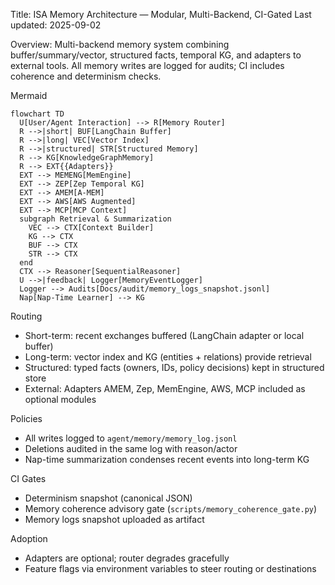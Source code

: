Title: ISA Memory Architecture — Modular, Multi-Backend, CI-Gated
Last updated: 2025-09-02

Overview: Multi-backend memory system combining buffer/summary/vector, structured facts, temporal KG, and adapters to external tools. All memory writes are logged for audits; CI includes coherence and determinism checks.

Mermaid
```mermaid
flowchart TD
  U[User/Agent Interaction] --> R[Memory Router]
  R -->|short| BUF[LangChain Buffer]
  R -->|long| VEC[Vector Index]
  R -->|structured| STR[Structured Memory]
  R --> KG[KnowledgeGraphMemory]
  R --> EXT{{Adapters}}
  EXT --> MEMENG[MemEngine]
  EXT --> ZEP[Zep Temporal KG]
  EXT --> AMEM[A-MEM]
  EXT --> AWS[AWS Augmented]
  EXT --> MCP[MCP Context]
  subgraph Retrieval & Summarization
    VEC --> CTX[Context Builder]
    KG --> CTX
    BUF --> CTX
    STR --> CTX
  end
  CTX --> Reasoner[SequentialReasoner]
  U -->|feedback| Logger[MemoryEventLogger]
  Logger --> Audits[Docs/audit/memory_logs_snapshot.jsonl]
  Nap[Nap-Time Learner] --> KG
```

Routing
- Short-term: recent exchanges buffered (LangChain adapter or local buffer)
- Long-term: vector index and KG (entities + relations) provide retrieval
- Structured: typed facts (owners, IDs, policy decisions) kept in structured store
- External: Adapters AMEM, Zep, MemEngine, AWS, MCP included as optional modules

Policies
- All writes logged to `agent/memory/memory_log.jsonl`
- Deletions audited in the same log with reason/actor
- Nap-time summarization condenses recent events into long-term KG

CI Gates
- Determinism snapshot (canonical JSON)
- Memory coherence advisory gate (`scripts/memory_coherence_gate.py`)
- Memory logs snapshot uploaded as artifact

Adoption
- Adapters are optional; router degrades gracefully
- Feature flags via environment variables to steer routing or destinations


